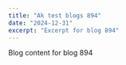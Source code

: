 ```yaml
---
title: "Ak test blogs 894"
date: "2024-12-31"
excerpt: "Excerpt for blog 894"
---
```


Blog content for blog 894